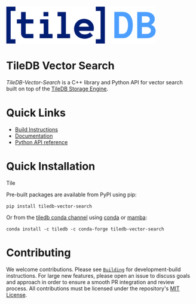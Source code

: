 <a href="https://tiledb.com"><img src="https://github.com/TileDB-Inc/TileDB/raw/dev/doc/source/_static/tiledb-logo_color_no_margin_@4x.png" alt="TileDB logo" width="400"></a>



# TileDB Vector Search

*TileDB-Vector-Search* is a C++ library and Python API for vector search built on top of the [TileDB Storage Engine](https://github.com/TileDB-Inc/TileDB).

# Quick Links

* [Build Instructions](https://tiledb-inc.github.io/TileDB-Vector-Search/documentation/Building.html)
* [Documentation](https://tiledb-inc.github.io/TileDB-Vector-Search/)
* [Python API reference](https://tiledb-inc.github.io/TileDB-Vector-Search/documentation/reference/)

# Quick Installation

Tile

Pre-built packages are available from PyPI using pip:

```
pip install tiledb-vector-search
```

Or from the [tiledb conda channel](https://anaconda.org/tiledb/tiledb-vector-search) using
[conda](https://conda.io/docs/) or [mamba](https://github.com/mamba-org/mamba#installation):

```
conda install -c tiledb -c conda-forge tiledb-vector-search
```

# Contributing

We welcome contributions. Please see [`Building`](Building.md) for
development-build instructions. For large new
features, please open an issue to discuss goals and approach in order
to ensure a smooth PR integration and review process. All contributions
must be licensed under the repository's [MIT License](../LICENSE).
